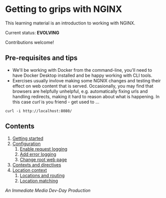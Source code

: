 # Getting to grips with NGINX

This learning material is an introduction to working with NGINX.

Current status: **EVOLVING**

Contributions welcome!

## Pre-requisites and tips

* We'll be working with Docker from the command-line, you'll need to have Docker Desktop installed and be happy working with CLI tools.
* Exercises usually invlove making some NGNIX changes and testing their effect on web content that is served. Occasionally, you may find that browsers are helpfully unhelpful, e.g. automatically fixing urls and handling redirects, making it hard to reason about what is happening. In this case _curl_ is you friend - get used to ...

```
curl -i http://localhost:8080/
```

## Contents

1. [Getting started](/md/getting-started.md)
2. [Configuration](/md/config-files.md)
    1. [Enable request logging](/md/enable-request-logging.md)
    1. [Add error logging](/md/add-error-logging.md)
    1. [Change root web page](/md/change-root-web-page.md)
3. [Contexts and directives](/md/contexts-and-directives.md)
4. [Location context](/md/location-context.md)
    1. [Locations and routing](/md/locations-and-routing.md)
    1. [Location matching](/md/location-matching.md)

_An Immediate Media Dev-Day Production_
